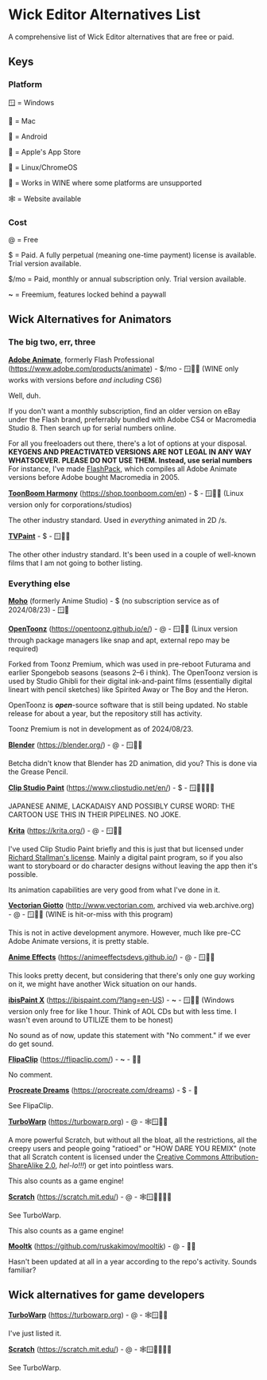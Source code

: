# Wick Editor Alternatives List
A comprehensive list of Wick Editor alternatives that are free or paid.

## Keys

### Platform
🪟 = Windows

🍎 = Mac

🤖 = Android

📱 = Apple's App Store

🐧 = Linux/ChromeOS

🍷 = Works in WINE where some platforms are unsupported

🕸️ = Website available

### Cost
@ = Free

$ = Paid. A fully perpetual (meaning one-time payment) license is available. Trial version available.

$/mo = Paid, monthly or annual subscription only. Trial version available.

**~** = Freemium, features locked behind a paywall


## Wick Alternatives for Animators

### The big two, err, three
[**Adobe Animate**](https://www.adobe.com/products/animate), formerly Flash Professional (https://www.adobe.com/products/animate) - $/mo - 🪟🍎🍷 (WINE only works with versions before *and including* CS6)

Well, duh.

If you don't want a monthly subscription, find an older version on eBay under the Flash brand, preferrably bundled with Adobe CS4 or Macromedia Studio 8. Then search up for serial numbers online.

For all you freeloaders out there, there's a lot of options at your disposal. **KEYGENS AND PREACTIVATED VERSIONS ARE NOT LEGAL IN ANY WAY WHATSOEVER. PLEASE DO NOT USE THEM. Instead, use serial numbers** For instance, I've made [FlashPack](https://archive.org/details/flashpack), which compiles all Adobe Animate versions before Adobe bought Macromedia in 2005.

[**ToonBoom Harmony**](https://shop.toonboom.com/en) (https://shop.toonboom.com/en) - $ - 🪟🍎🐧 (Linux version only for corporations/studios)

The other industry standard. Used in *everything* animated in 2D /s.

[**TVPaint**](https://www.tvpaint.com/) - $ -  🪟🍎🐧

The other other industry standard. It's been used in a couple of well-known films that I am not going to bother listing.

### Everything else

[**Moho**](https://moho.lostmarble.com/) (formerly Anime Studio) - $ (no subscription service as of 2024/08/23) - 🪟🍎

[**OpenToonz**](https://opentoonz.github.io/e/) (https://opentoonz.github.io/e/) - @ - 🪟🍎🐧 (Linux version through package managers like snap and apt, external repo may be required)

Forked from Toonz Premium, which was used in pre-reboot Futurama and earlier Spongebob seasons (seasons 2&ndash;6 i think). The OpenToonz version is used by Studio Ghibli for their digital ink-and-paint films (essentially digital lineart with pencil sketches) like Spirited Away or The Boy and the Heron.

OpenToonz is ***open***-source software that is still being updated. No stable release for about a year, but the repository still has activity.

Toonz Premium is not in development as of 2024/08/23.

[**Blender**](https://blender.org/) (https://blender.org/) - @ - 🪟🍎🐧

Betcha didn't know that Blender has 2D animation, did you? This is done via the Grease Pencil.

[**Clip Studio Paint**](https://www.clipstudio.net/en/) (https://www.clipstudio.net/en/) - $ - 🪟🍎🤖📱🍷

JAPANESE ANIME, LACKADAISY AND POSSIBLY CURSE WORD: THE CARTOON USE THIS IN THEIR PIPELINES. NO JOKE.

[**Krita**](https://krita.org/) (https://krita.org/) - @ - 🪟🍎🐧

I've used Clip Studio Paint briefly and this is just that but licensed under [Richard Stallman's license](https://www.gnu.org/licenses/gpl-3.0.en.html). Mainly a digital paint program, so if you also want to storyboard or do character designs without leaving the app then it's possible.

Its animation capabilities are very good from what I've done in it.

[**Vectorian Giotto**](https://web.archive.org/web/20130102022449/http://www.vectorian.com/) (http://www.vectorian.com, archived via web.archive.org) - @ - 🪟🍎🍷 (WINE is hit-or-miss with this program)

This is not in active development anymore. However, much like pre-CC Adobe Animate versions, it is pretty stable.

[**Anime Effects**](https://animeeffectsdevs.github.io/) (https://animeeffectsdevs.github.io/) - @ - 🪟🍎🐧

This looks pretty decent, but considering that there's only one guy working on it, we might have another Wick situation on our hands.

[**ibisPaint X**](https://ibispaint.com/?lang=en-US) (https://ibispaint.com/?lang=en-US) - **~** - 🪟🤖📱 (Windows version only free for like 1 hour. Think of AOL CDs but with less time. I wasn't even around to UTILIZE them to be honest)

No sound as of now, update this statement with "No comment." if we ever do get sound.

[**FlipaClip**](https://flipaclip.com/) (https://flipaclip.com/) - **~** - 🤖📱

No comment.

[**Procreate Dreams**](https://procreate.com/dreams) (https://procreate.com/dreams) - $ - 📱

See FlipaClip.

[**TurboWarp**](https://turbowarp.org) (https://turbowarp.org) - @ - 🕸️🪟🍎🐧

A more powerful Scratch, but without all the bloat, all the restrictions, all the creepy users and people going "ratioed" or "HOW DARE YOU REMIX" (note that all Scratch content is licensed under the [Creative Commons Attribution-ShareAlike 2.0](https://en.scratch-wiki.info/wiki/Creative_Commons_License), _hel-lo!!!_) or get into pointless wars.

This also counts as a game engine!

[**Scratch**](https://scratch.mit.edu/) (https://scratch.mit.edu/) - @ - 🕸️🪟🍎🐧🤖📱

See TurboWarp.

This also counts as a game engine!

[**Mooltk**](https://github.com/ruskakimov/mooltik) (https://github.com/ruskakimov/mooltik) - @ - 🤖📱

Hasn't been updated at all in a year according to the repo's activity. Sounds familiar?

## Wick alternatives for game developers

[**TurboWarp**](https://turbowarp.org) (https://turbowarp.org) - @ - 🕸️🪟🍎🐧

I've just listed it.

[**Scratch**](https://scratch.mit.edu/) (https://scratch.mit.edu/) - @ - 🕸️🪟🍎🐧🤖📱

See TurboWarp.
